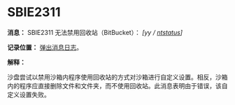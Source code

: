 # SBIE2311

**消息：** SBIE2311 无法禁用回收站（BitBucket）： _[yy / [ntstatus](NtStatusCodes.md)]_

**记录位置：** [弹出消息日志](PopupMessageLog.md)。

**解释：**

沙盘尝试以禁用沙箱内程序使用回收站的方式对沙箱进行自定义设置。相反，沙箱内的程序应直接删除文件和文件夹，而不使用回收站。此消息表明由于错误，该自定义设置失败。